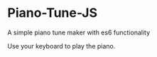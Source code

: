 # Piano-Tune-JS
A simple piano tune maker with es6 functionality 

Use your keyboard to play the piano.